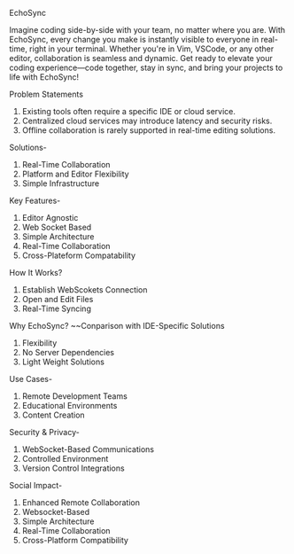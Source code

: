 EchoSync

Imagine coding side-by-side with your team, no matter where you are. With EchoSync, every change you make is instantly visible to everyone in real-time, right in your terminal. Whether you're in Vim, VSCode, or any other editor, collaboration is seamless and dynamic.
Get ready to elevate your coding experience—code together, stay in sync, and bring your projects to life with EchoSync!

Problem Statements
1. Existing tools often require a specific IDE or cloud service.
2. Centralized cloud services may introduce latency and security risks.
3. Offline collaboration is rarely supported in real-time editing solutions.

Solutions-
1. Real-Time Collaboration
2. Platform and Editor Flexibility
3. Simple Infrastructure

Key Features-
1. Editor Agnostic
2. Web Socket Based
3. Simple Architecture
4. Real-Time Collaboration
5. Cross-Plateform Compatability

How It Works?
1. Establish WebScokets Connection
2. Open and Edit Files
3. Real-Time Syncing

Why EchoSync?
  ~~Conparison with IDE-Specific Solutions
1. Flexibility
2. No Server Dependencies
3. Light Weight Solutions

Use Cases-
1. Remote Development Teams
2. Educational Environments
3. Content Creation

Security & Privacy-
1. WebSocket-Based Communications
2. Controlled Environment
3. Version Control Integrations

Social Impact-
1. Enhanced Remote Collaboration
2. Websocket-Based
3. Simple Architecture
4. Real-Time Collaboration
5. Cross-Platform Compatibility 
